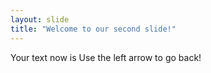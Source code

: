 ```yaml
---
layout: slide
title: "Welcome to our second slide!"
---
```

Your text now is
Use the left arrow to go back!
